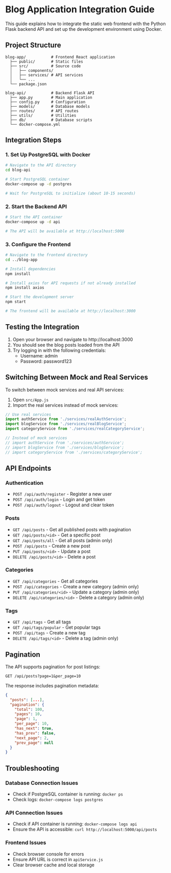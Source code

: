 # Blog Application Integration Guide

This guide explains how to integrate the static web frontend with the Python Flask backend API and set up the development environment using Docker.

## Project Structure

```
blog-app/           # Frontend React application
  ├── public/       # Static files
  ├── src/          # Source code
  │   ├── components/
  │   ├── services/ # API services
  │   └── ...
  └── package.json

blog-api/           # Backend Flask API
  ├── app.py        # Main application
  ├── config.py     # Configuration
  ├── models/       # Database models
  ├── routes/       # API routes
  ├── utils/        # Utilities
  ├── db/           # Database scripts
  └── docker-compose.yml
```

## Integration Steps

### 1. Set Up PostgreSQL with Docker

```bash
# Navigate to the API directory
cd blog-api

# Start PostgreSQL container
docker-compose up -d postgres

# Wait for PostgreSQL to initialize (about 10-15 seconds)
```

### 2. Start the Backend API

```bash
# Start the API container
docker-compose up -d api

# The API will be available at http://localhost:5000
```

### 3. Configure the Frontend

```bash
# Navigate to the frontend directory
cd ../blog-app

# Install dependencies
npm install

# Install axios for API requests if not already installed
npm install axios

# Start the development server
npm start

# The frontend will be available at http://localhost:3000
```

## Testing the Integration

1. Open your browser and navigate to http://localhost:3000
2. You should see the blog posts loaded from the API
3. Try logging in with the following credentials:
   - Username: admin
   - Password: password123

## Switching Between Mock and Real Services

To switch between mock services and real API services:

1. Open `src/App.js`
2. Import the real services instead of mock services:

```javascript
// Use real services
import authService from './services/realAuthService';
import blogService from './services/realBlogService';
import categoryService from './services/realCategoryService';

// Instead of mock services
// import authService from './services/authService';
// import blogService from './services/blogService';
// import categoryService from './services/categoryService';
```

## API Endpoints

### Authentication
- `POST /api/auth/register` - Register a new user
- `POST /api/auth/login` - Login and get token
- `POST /api/auth/logout` - Logout and clear token

### Posts
- `GET /api/posts` - Get all published posts with pagination
- `GET /api/posts/<id>` - Get a specific post
- `GET /api/posts/all` - Get all posts (admin only)
- `POST /api/posts` - Create a new post
- `PUT /api/posts/<id>` - Update a post
- `DELETE /api/posts/<id>` - Delete a post

### Categories
- `GET /api/categories` - Get all categories
- `POST /api/categories` - Create a new category (admin only)
- `PUT /api/categories/<id>` - Update a category (admin only)
- `DELETE /api/categories/<id>` - Delete a category (admin only)

### Tags
- `GET /api/tags` - Get all tags
- `GET /api/tags/popular` - Get popular tags
- `POST /api/tags` - Create a new tag
- `DELETE /api/tags/<id>` - Delete a tag (admin only)

## Pagination

The API supports pagination for post listings:

```
GET /api/posts?page=1&per_page=10
```

The response includes pagination metadata:

```json
{
  "posts": [...],
  "pagination": {
    "total": 100,
    "pages": 10,
    "page": 1,
    "per_page": 10,
    "has_next": true,
    "has_prev": false,
    "next_page": 2,
    "prev_page": null
  }
}
```

## Troubleshooting

### Database Connection Issues
- Check if PostgreSQL container is running: `docker ps`
- Check logs: `docker-compose logs postgres`

### API Connection Issues
- Check if API container is running: `docker-compose logs api`
- Ensure the API is accessible: `curl http://localhost:5000/api/posts`

### Frontend Issues
- Check browser console for errors
- Ensure API URL is correct in `apiService.js`
- Clear browser cache and local storage